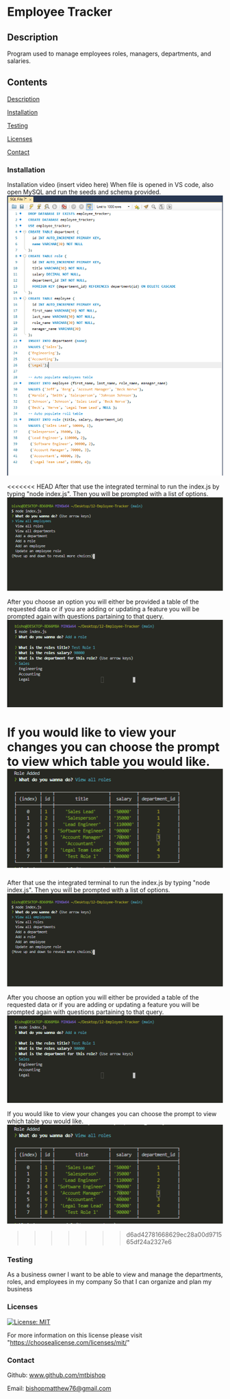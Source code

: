 # Employee Tracker

## Description

Program used to manage employees roles, managers, departments, and salaries.

## Contents

[Description](#description)

[Installation](#installation)

[Testing](#testing)

[Licenses](#licenses)

[Contact](#contact)

### Installation

Installation video (insert video here) When file is opened in VS code, also open MySQL and run the seeds and schema provided. ![demo pic 1](https://github.com/mtbishop/Employee-Tracker/blob/main/Assets/pic1.PNG)

<<<<<<< HEAD
After that use the integrated terminal to run the index.js by typing "node index.js". Then you will be prompted with a list of options. ![demo pic 2](https://github.com/mtbishop/Employee-Tracker/blob/main/Assets/pic2.PNG) 

After you choose an option you will either be provided a table of the requested data or if you are adding or updating a feature you will be prompted again with questions partaining to that query. ![demo pic 3](https://github.com/mtbishop/Employee-Tracker/blob/main/Assets/pic3.PNG) 

 If you would like to view your changes you can choose the prompt to view which table you would like. ![demo pic 4](https://github.com/mtbishop/Employee-Tracker/blob/main/Assets/pic4.PNG) 
=======
After that use the integrated terminal to run the index.js by typing "node index.js". Then you will be prompted with a list of options. ![demo pic 2](https://github.com/mtbishop/Employee-Tracker/blob/main/Assets/pic2.PNG)

After you choose an option you will either be provided a table of the requested data or if you are adding or updating a feature you will be prompted again with questions partaining to that query. ![demo pic 3](https://github.com/mtbishop/Employee-Tracker/blob/main/Assets/pic3.PNG) 

If you would like to view your changes you can choose the prompt to view which table you would like. ![demo pic 4](https://github.com/mtbishop/Employee-Tracker/blob/main/Assets/pic4.PNG) 
>>>>>>> d6ad42781668629ec28a00d971565df24a2327e6

### Testing

As a business owner
I want to be able to view and manage the departments, roles, and employees in my company
So that I can organize and plan my business

### Licenses

[![License: MIT](https://img.shields.io/badge/License-MIT-yellow.svg)](https://opensource.org/licenses/MIT)

For more information on this license please visit "https://choosealicense.com/licenses/mit/"

### Contact

Github: www.github.com/mtbishop

Email:
bishopmatthew76@gmail.com
